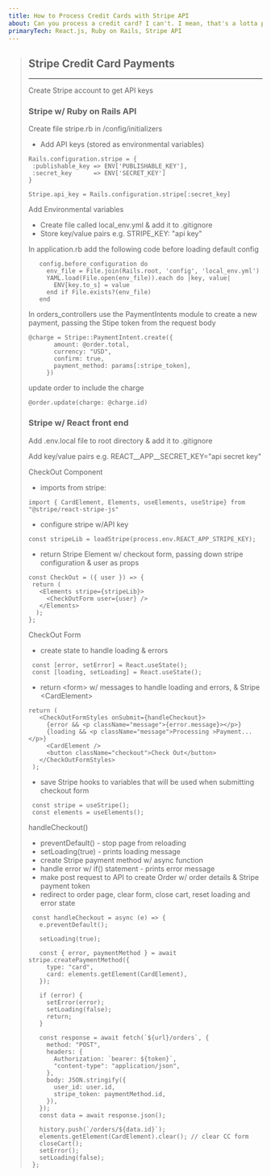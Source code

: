 ```yaml
---
title: How to Process Credit Cards with Stripe API
about: Can you process a credit card? I can't. I mean, that's a lotta person data that I personally want nothing to do with. So, along came Stripe to handle credit card payments
primaryTech: React.js, Ruby on Rails, Stripe API
---
```


> ## Stripe Credit Card Payments
>
> ---
>
> Create Stripe account to get API keys
>
> ### Stripe w/ Ruby on Rails API
>
> Create file stripe.rb in /config/initializers
>
> - Add API keys (stored as environmental variables)
>
> ```
> Rails.configuration.stripe = {
>  :publishable_key => ENV['PUBLISHABLE_KEY'],
>  :secret_key      => ENV['SECRET_KEY']
> }
>
> Stripe.api_key = Rails.configuration.stripe[:secret_key]
> ```
>
> Add Environmental variables
>
> - Create file called local_env.yml & add it to .gitignore
> - Store key/value pairs e.g. STRIPE_KEY: "api key"
>
> In application.rb add the following code before loading default config
>
> ```
>    config.before_configuration do
>      env_file = File.join(Rails.root, 'config', 'local_env.yml')
>      YAML.load(File.open(env_file)).each do |key, value|
>        ENV[key.to_s] = value
>      end if File.exists?(env_file)
>    end
> ```
>
> In orders_controllers use the PaymentIntents module to create a new payment, passing the Stipe token from the request body
>
> ```
> @charge = Stripe::PaymentIntent.create({
>        amount: @order.total,
>        currency: "USD",
>        confirm: true,
>        payment_method: params[:stripe_token],
>      })
> ```
>
> update order to include the charge
>
> ```
> @order.update(charge: @charge.id)
> ```
>
> ### Stripe w/ React front end
>
> Add .env.local file to root directory & add it to .gitignore
>
> Add key/value pairs e.g. REACT\_\_APP\_\_SECRET_KEY="api secret key"
>
> CheckOut Component
>
> - imports from stripe:
>
> ```
> import { CardElement, Elements, useElements, useStripe} from "@stripe/react-stripe-js"
> ```
>
> - configure stripe w/API key
>
> ```
> const stripeLib = loadStripe(process.env.REACT_APP_STRIPE_KEY);
> ```
>
> - return Stripe Element w/ checkout form, passing down stripe configuration & user as props
>
> ```
> const CheckOut = ({ user }) => {
>  return (
>    <Elements stripe={stripeLib}>
>      <CheckOutForm user={user} />
>    </Elements>
>   );
> };
> ```
>
> CheckOut Form
>
> - create state to handle loading & errors
>
> ```
>  const [error, setError] = React.useState();
>  const [loading, setLoading] = React.useState();
> ```
>
> - return \<form> w/ messages to handle loading and errors, & Stripe \<CardElement>
>
> ```
> return (
>    <CheckOutFormStyles onSubmit={handleCheckout}>
>      {error && <p className="message">{error.message}></p>}
>      {loading && <p className="message">Processing >Payment...</p>}
>      <CardElement />
>      <button className="checkout">Check Out</button>
>    </CheckOutFormStyles>
>  );
> ```
>
> - save Stripe hooks to variables that will be used when submitting checkout form
>
> ```
>  const stripe = useStripe();
>  const elements = useElements();
> ```
>
> handleCheckout()
>
> - preventDefault() - stop page from reloading
> - setLoading(true) - prints loading message
> - create Stripe payment method w/ async function
> - handle error w/ if() statement - prints error message
> - make post request to API to create Order w/ order details & Stripe payment token
> - redirect to order page, clear form, close cart, reset loading and error state
>
> ```
>  const handleCheckout = async (e) => {
>    e.preventDefault();
>
>    setLoading(true);
>
>    const { error, paymentMethod } = await stripe.createPaymentMethod({
>      type: "card",
>      card: elements.getElement(CardElement),
>    });
>
>    if (error) {
>      setError(error);
>      setLoading(false);
>      return;
>    }
>
>    const response = await fetch(`${url}/orders`, {
>      method: "POST",
>      headers: {
>        Authorization: `bearer: ${token}`,
>        "content-type": "application/json",
>      },
>      body: JSON.stringify({
>        user_id: user.id,
>        stripe_token: paymentMethod.id,
>      }),
>    });
>    const data = await response.json();
>
>    history.push(`/orders/${data.id}`);
>    elements.getElement(CardElement).clear(); // clear CC form
>    closeCart();
>    setError();
>    setLoading(false);
>  };
> ```

